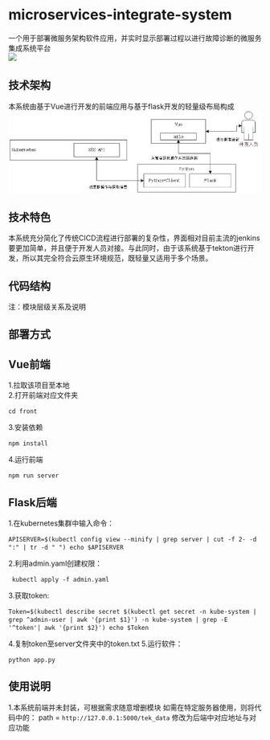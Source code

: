 # microservices-integrate-system
一个用于部署微服务架构软件应用，并实时显示部署过程以进行故障诊断的微服务集成系统平台</br>
![](https://img.shields.io/badge/version-1.2-yellowgreen)
## 技术架构
本系统由基于Vue进行开发的前端应用与基于flask开发的轻量级布局构成</br>
![](https://github.com/Lenkac/microservices-integrate-system/blob/main/process.jpg)

## 技术特色
本系统充分简化了传统CICD流程进行部署的复杂性，界面相对目前主流的jenkins要更加简单，并且便于开发人员对接。与此同时，由于该系统基于tekton进行开发，所以其完全符合云原生环境规范，既轻量又适用于多个场景。
## 代码结构
注：模块层级关系及说明

## 部署方式
## Vue前端
1.拉取该项目至本地</br>
2.打开前端对应文件夹</br>
```
cd front
```
3.安装依赖</br>
```
npm install
```
4.运行前端</br>
```
npm run server
```

## Flask后端
1.在kubernetes集群中输入命令： 
```
APISERVER=$(kubectl config view --minify | grep server | cut -f 2- -d ":" | tr -d " ") echo $APISERVER
```
2.利用admin.yaml创建权限：
```
 kubectl apply -f admin.yaml
```
3.获取token: 
```
Token=$(kubectl describe secret $(kubectl get secret -n kube-system | grep ^admin-user | awk '{print $1}') -n kube-system | grep -E '^token'| awk '{print $2}') echo $Token
```
4.复制token至server文件夹中的token.txt
5.运行软件：
```
python app.py
```


## 使用说明
1.本系统前端并未封装，可根据需求随意增删模块
如需在特定服务器使用，则将代码中的： path = `http://127.0.0.1:5000/tek_data` 修改为后端中对应地址与对应功能
